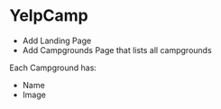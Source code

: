 # YelpCamp

* Add Landing Page
* Add Campgrounds Page that lists all campgrounds

Each Campground has:
* Name
* Image 
